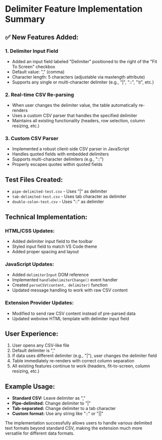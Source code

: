 # Delimiter Feature Implementation Summary

## ✅ **New Features Added:**

### 1. **Delimiter Input Field**
- Added an input field labeled "Delimiter" positioned to the right of the "Fit To Screen" checkbox
- Default value: "," (comma)
- Character length: 5 characters (adjustable via maxlength attribute)
- Supports any single or multi-character delimiter (e.g., "|", "::", "\t", etc.)

### 2. **Real-time CSV Re-parsing**
- When user changes the delimiter value, the table automatically re-renders
- Uses a custom CSV parser that handles the specified delimiter
- Maintains all existing functionality (headers, row selection, column resizing, etc.)

### 3. **Custom CSV Parser**
- Implemented a robust client-side CSV parser in JavaScript
- Handles quoted fields with embedded delimiters
- Supports multi-character delimiters (e.g., "::")
- Properly escapes quotes within quoted fields

## **Test Files Created:**
- `pipe-delimited-test.csv` - Uses "|" as delimiter
- `tab-delimited-test.csv` - Uses tab character as delimiter  
- `double-colon-test.csv` - Uses "::" as delimiter

## **Technical Implementation:**

### **HTML/CSS Updates:**
- Added delimiter input field to the toolbar
- Styled input field to match VS Code theme
- Added proper spacing and layout

### **JavaScript Updates:**
- Added `delimiterInput` DOM reference
- Implemented `handleDelimiterChange()` event handler
- Created `parseCSV(content, delimiter)` function
- Updated message handling to work with raw CSV content

### **Extension Provider Updates:**
- Modified to send raw CSV content instead of pre-parsed data
- Updated webview HTML template with delimiter input field

## **User Experience:**
1. User opens any CSV-like file
2. Default delimiter is "," 
3. If data uses different delimiter (e.g., "|"), user changes the delimiter field
4. Table immediately re-renders with correct column separation
5. All existing features continue to work (headers, fit-to-screen, column resizing, etc.)

## **Example Usage:**
- **Standard CSV:** Leave delimiter as ","
- **Pipe-delimited:** Change delimiter to "|"
- **Tab-separated:** Change delimiter to a tab character
- **Custom format:** Use any string like "::" or "||"

The implementation successfully allows users to handle various delimited text formats beyond standard CSV, making the extension much more versatile for different data formats.
